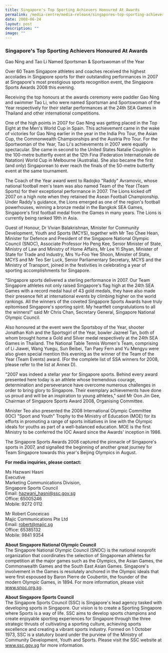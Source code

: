 ```yaml
---
title: Singapore's Top Sporting Achievers Honoured At Awards
permalink: /media-centre/media-release/singapores-top-sporting-achievers-honoured-at-awards/
date: 2008-06-24
layout: post
description: ""
image: ""
---
```

### **Singapore's Top Sporting Achievers Honoured At Awards**

Gao Ning and Tao Li Named Sportsman & Sportswoman of the Year

Over 60 Team Singapore athletes and coaches received the highest accolades in Singapore sports for their outstanding performances in 2007 at Singapore's most prestigious sports recognition event, the Singapore Sports Awards 2008 this evening.

Receiving the top honours at the awards ceremony were paddler Gao Ning and swimmer Tao Li, who were named Sportsman and Sportswoman of the Year respectively for their stellar performances at the 24th SEA Games in Thailand and other international competitions.

One of the high points in 2007 for Gao Ning was getting placed in the Top Eight at the Men's World Cup in Spain. This achievement came in the wake of victories for Gao Ning earlier in the year in the India Pro Tour, the Asian Cup, the Commonwealth Championships and the Austria Pro Tour. For the Sportwoman of the Year, Tao Li's achievements in 2007 were equally spectacular. She came in second to the United States Natalie Coughlin in the 100-metre butterfly event at the 12th Fina (Federation Internationale de Natation) World Cup in Melbourne (Australia). She also became the first (and only) Singaporean to ever reach the finals of the 50-metre butterfly event at the same tournament.

The Coach of the Year award went to Radojko "Raddy" Avramovic, whose national football men's team was also named Team of the Year (Team Sports) for their exceptional performance in 2007. The Lions kicked off 2007 on a high note when they retained the Asean Football Championship. Under Raddy's guidance, the Lions emerged as one of the region's football powerhouses, winning a bronze medal in the Bangkok SEA Games, Singapore's first football medal from the Games in many years. The Lions is currently being ranked 19th in Asia.

Guest of Honour, Dr Vivian Balakrishnan, Minister for Community Development, Youth and Sports (MCYS), together with Mr Teo Chee Hean, Minister for Defence and President of the Singapore National Olympic Council (SNOC), Associate Professor Ho Peng Kee, Senior Minister of State, Ministry of Law and Ministry of Home Affairs, Mr Lee Yi Shyan, Minister of State for Trade and Industry, Mrs Yu-Foo Yee Shoon, Minister of State, MCYS and Mr Teo Ser Luck, Senior Parliamentary Secretary, MCYS and the Ministry of Transport, joined in the festivities in celebrating a year of sporting accomplishments for Singapore.

"Singapore sports delivered a sterling performance in 2007. Our Team Singapore athletes not only raised Singapore's flag high at the 24th SEA Games with a record medal haul of 43 gold medals, they have also made their presence felt at international events by climbing higher on the world rankings. All the winners of the coveted Singapore Sports Awards have truly epitomised Singapore's sporting spirit. My heartfelt congratulations to all the winners!" said Mr Chris Chan, Secretary General, Singapore National Olympic Council.

Also honoured at the event were the Sportsboy of the Year, shooter Jonathan Koh and the Sportsgirl of the Year, bowler Jazreel Tan, both of whom brought home a Gold and Silver medal respectively at the 24th SEA Games in Thailand. The National Table Tennis Women's Team, comprising of Li Jiawei, Wang Yuegu, Sun Beibei, Tan Paey Fern and Yu Mengyu were also given special mention this evening as the winner of the Team of the Year (Team Events) award. (For the complete list of SSA winners for 2008, please refer to the list at Annex D).

"2007 was indeed a stellar year for Singapore sports. Behind every award presented here today is an athlete whose tremendous courage, determination and perseverance have overcome numerous challenges in order to bring glory to Singapore. Their exemplary achievements have done us proud and will be an inspiration to young athletes," said Mr Oon Jin Gee, Chairman of Singapore Sports Award 2008, Organising Committee.

Minister Teo also presented the 2008 International Olympic Committee (IOC) "Sport and Youth" Trophy to the Ministry of Education (MOE) for its efforts in promoting a range of sports initiatives in line with the Olympic ideals for youths as part of a well-balanced education. MOE is the first Ministry to be conferred the IOC Award since the Awards' inception in 1986.

The Singapore Sports Awards 2008 captured the pinnacle of Singapore's sports in 2007, and signalled the beginning of another great journey for Team Singapore towards this year's Beijing Olympics in August.

**For media inquiries, please contact:**

Ms Hazwani Hasni
<br>
Executive
<br>
Marketing Communications Division,
<br>
Singapore Sports Council
<br>
Email: [hazwani_hasni@ssc.gov.sg](mailto:hazwani_hasni@ssc.gov.sg)
<br>
Office: 65005246
<br>
Mobile: 9272 0112

Mr Robert Conceicao
<br>
Majic Communications Pte Ltd
<br>
Email: [robert@majic.sg](mailto:robert@majic.sg)
<br>
Office: 65385132
<br>
Mobile: 9841 9354

**About Singapore National Olympic Council**
<br>
The Singapore National Olympic Council (SNOC) is the national nonprofit organization that coordinates the selection of Singaporean athletes for competition at the major games such as the Olympics, the Asian Games, the Commonwealth Games and the South East Asian Games. Singapore's involvement in the Games is resolutely anchored in the Olympic ideals that were first espoused by Baron Pierre de Coubertin, the founder of the modern Olympic Games, in 1894. For more information, please visit www.snoc.org.sg.

**About Singapore Sports Council**
<br>
The Singapore Sports Council (SSC) is Singapore's lead agency tasked with developing sports in Singapore. Our vision is to create a Sporting Singapore where Sports is a way of life. SSC aims to develop sports champions and create enjoyable sporting experiences for Singapore through the three strategic thrusts of cultivating a sporting culture, achieving sports excellence and creating a vibrant sports industry. Formed on 1 October 1973, SSC is a statutory board under the purview of the Ministry of Community Development, Youth and Sports. Please visit the SSC website at www.ssc.gov.sg for more information.